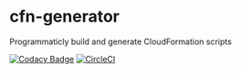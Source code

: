 # cfn-generator
Programmaticly build and generate CloudFormation scripts

[![Codacy Badge](https://api.codacy.com/project/badge/Grade/1c30365ea1d143f496f5248113794a22)](https://www.codacy.com/project/mouckatron/cfn-generator/dashboard?utm_source=github.com&amp;utm_medium=referral&amp;utm_content=mouckatron/cfn-generator&amp;utm_campaign=Badge_Grade_Dashboard)
[![CircleCI](https://circleci.com/gh/mouckatron/cfn-generator.svg?style=svg)](https://circleci.com/gh/mouckatron/cfn-generator)
